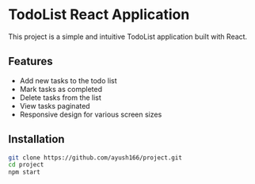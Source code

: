 # TodoList React Application

This project is a simple and intuitive TodoList application built with React.

## Features

- Add new tasks to the todo list
- Mark tasks as completed
- Delete tasks from the list
- View tasks paginated
- Responsive design for various screen sizes

## Installation

```bash
git clone https://github.com/ayush166/project.git
cd project
npm start
```